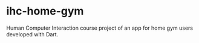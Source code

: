 # ihc-home-gym
Human Computer Interaction course project of an app for home gym users developed with Dart.
